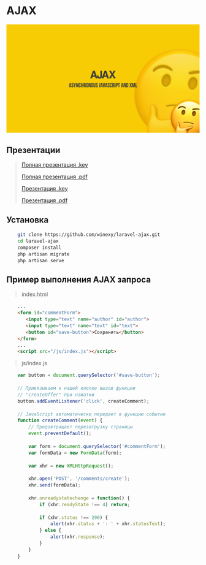 # AJAX
![Preview](https://github.com/winexy/laravel-ajax/blob/master/preview.png?raw=true)

## Презентации
> [Полная презентация .key](https://github.com/winexy/laravel-ajax/blob/master/ajax-full.key)
>
> [Полная презентация .pdf](https://github.com/winexy/laravel-ajax/blob/master/ajax-full.pdf)
>
> [Презентация .key](https://github.com/winexy/laravel-ajax/blob/master/ajax.key)
>
> [Презентация .pdf](https://github.com/winexy/laravel-ajax/blob/master/ajax.pdf)


## Установка
````bash
    git clone https://github.com/winexy/laravel-ajax.git
    cd laravel-ajax
    composer install
    php artisan migrate
    php artisan serve
````


## Пример выполнения AJAX запроса
> index.html
```html
    ...
    <form id="commentForm">
       <input type="text" name="author" id="author">
       <input type="text" name="text" id="text">
       <button id="save-button">Сохранить</button>  
    </form>
    ...
    <script src="/js/index.js"></script>
```

> js/index.js
````javascript
    var button = document.querySelector('#save-button');

    // Привязываем к нашей кнопке вызов функции
    // "createOffer" при нажатии
    button.addEventListener('click', createComment);

    // JavaScript автоматически передает в функцию событие
    function createComment(event) {
        // Предовтращает перезагрузку страницы
        event.preventDefault();

        var form = document.querySelector('#commentForm');
        var formData = new FormData(form);

        var xhr = new XMLHttpRequest();

        xhr.open('POST', '/comments/create');
        xhr.send(formData);

        xhr.onreadystatechange = function() {
            if (xhr.readyState !== 4) return;

            if (xhr.status !== 200) {
                alert(xhr.status + ': ' + xhr.statusText);
            } else {
                alert(xhr.response);
            }
        }
    }
    


````
